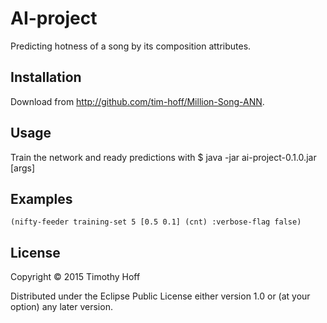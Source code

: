 # AI-project

Predicting hotness of a song by its composition attributes.

## Installation

Download from http://github.com/tim-hoff/Million-Song-ANN.

## Usage

Train the network and ready predictions with
    $ java -jar ai-project-0.1.0.jar [args]

## Examples
    (nifty-feeder training-set 5 [0.5 0.1] (cnt) :verbose-flag false)

## License

Copyright © 2015 Timothy Hoff

Distributed under the Eclipse Public License either version 1.0 or (at
your option) any later version.
